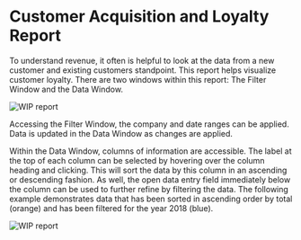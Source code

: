 # Customer Acquisition and Loyalty Report

To understand revenue, it often is helpful to look at the data from a new customer and existing customers standpoint. This report helps visualize customer loyalty.  There are two windows within this report: The Filter Window and the Data Window.

<img class="screenshot" alt="WIP report" src="/docs/assets/img/selling/acquisition-and-loyalty-1.png">

Accessing the Filter Window, the company and date ranges can be applied.  Data is updated in the Data Window as changes are applied.
  
Within the Data Window, columns of information are accessible. The label at the top of each column can be selected by hovering over the column heading and clicking. This will sort the data by this column in  an ascending or descending fashion. As well, the open data entry field immediately below the column can be used to further refine by filtering the data.  The following example demonstrates data that has been sorted in ascending order by total (orange) and has been filtered for the year 2018 (blue).

<img class="screenshot" alt="WIP report" src="/docs/assets/img/selling/acquisition-and-loyalty.png">